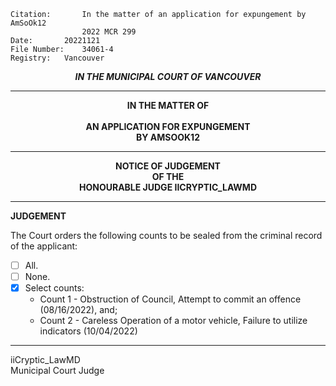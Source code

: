 	Citation:       In the matter of an application for expungement by AmSoOk12
                	2022 MCR 299
	Date:		20221121
	File Number:	34061-4
	Registry:	Vancouver

<p align="center"><b><i>IN THE MUNICIPAL COURT OF VANCOUVER</b></i>

---

<p align="center"><b>
				IN THE MATTER OF
<br><br>			AN APPLICATION FOR EXPUNGEMENT 
<br>                            BY AMSOOK12
<br>				

---

<p align="center">		
				NOTICE OF JUDGEMENT
<br>				OF THE
<br>				HONOURABLE JUDGE IICRYPTIC_LAWMD

</b>
	
---

**JUDGEMENT**

The Court orders the following counts to be sealed from the criminal record of the applicant:
- [ ] All.
- [ ] None.
- [x] Select counts:
  - Count 1 - Obstruction of Council, Attempt to commit an offence (08/16/2022), and; 
  - Count 2 - Careless Operation of a motor vehicle, Failure to utilize indicators (10/04/2022) 
	
---

iiCryptic_LawMD<br>
Municipal Court Judge
